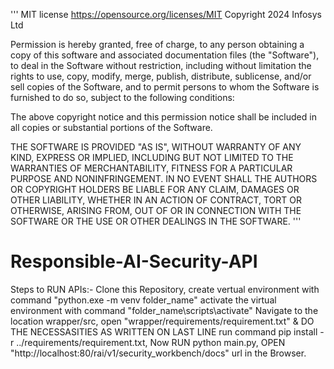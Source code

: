 '''
MIT license https://opensource.org/licenses/MIT
Copyright 2024 Infosys Ltd
 
Permission is hereby granted, free of charge, to any person obtaining a copy of this software and associated documentation files (the "Software"), to deal in the Software without restriction, including without limitation the rights to use, copy, modify, merge, publish, distribute, sublicense, and/or sell copies of the Software, and to permit persons to whom the Software is furnished to do so, subject to the following conditions:
 
The above copyright notice and this permission notice shall be included in all copies or substantial portions of the Software.
 
THE SOFTWARE IS PROVIDED "AS IS", WITHOUT WARRANTY OF ANY KIND, EXPRESS OR IMPLIED, INCLUDING BUT NOT LIMITED TO THE WARRANTIES OF MERCHANTABILITY, FITNESS FOR A PARTICULAR PURPOSE AND NONINFRINGEMENT. IN NO EVENT SHALL THE AUTHORS OR COPYRIGHT HOLDERS BE LIABLE FOR ANY CLAIM, DAMAGES OR OTHER LIABILITY, WHETHER IN AN ACTION OF CONTRACT, TORT OR OTHERWISE, ARISING FROM, OUT OF OR IN CONNECTION WITH THE SOFTWARE OR THE USE OR OTHER DEALINGS IN THE SOFTWARE.
'''


# Responsible-AI-Security-API
Steps to RUN APIs:-
Clone this Repository,
create vertual environment with command "python.exe -m venv folder_name"
activate the virtual environment with command "folder_name\scripts\activate"
Navigate to the location wrapper/src,
open "wrapper/requirements/requirement.txt" & DO THE NECESSASITIES AS WRITTEN ON LAST LINE
run command pip install -r ../requirements/requirement.txt,
Now RUN python main.py,
OPEN "http://localhost:80/rai/v1/security_workbench/docs" url in the Browser.
